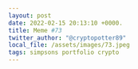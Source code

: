 ```yaml
---
layout: post
date: 2022-02-15 20:13:10 +0000.
title: Meme #73
twitter_author: "@cryptopotter89"
local_file: /assets/images/73.jpeg
tags: simpsons portfolio crypto 
---
```

